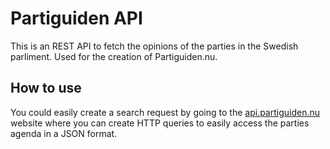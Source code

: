 # Partiguiden API

This is an REST API to fetch the opinions of the parties in the Swedish parliment. Used for the creation of Partiguiden.nu.

## How to use

You could easily create a search request by going to the [api.partiguiden.nu](https://api.partiguiden.nu) website where you can create HTTP queries to easily access the parties agenda in a JSON format.
